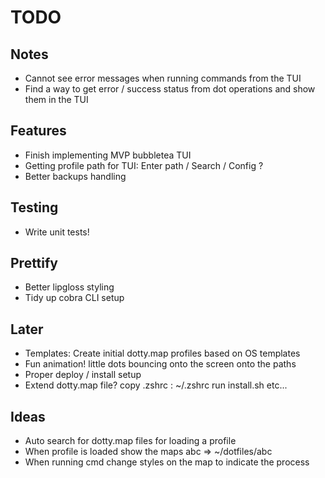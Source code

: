 # TODO

## Notes

- Cannot see error messages when running commands from the TUI
- Find a way to get error / success status from dot operations and show them in the TUI

## Features

- Finish implementing MVP bubbletea TUI
- Getting profile path for TUI: Enter path / Search / Config ?
- Better backups handling

## Testing

- Write unit tests!

## Prettify

- Better lipgloss styling
- Tidy up cobra CLI setup

## Later

- Templates: Create initial dotty.map profiles based on OS templates
- Fun animation! little dots bouncing onto the screen onto the paths
- Proper deploy / install setup
- Extend dotty.map file?
    copy .zshrc : ~/.zshrc
    run install.sh
    etc...


## Ideas

- Auto search for dotty.map files for loading a profile
- When profile is loaded show the maps
    abc => ~/dotfiles/abc
- When running cmd change styles on the map to indicate the process

